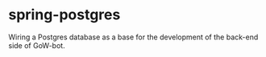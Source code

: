 # spring-postgres
Wiring a Postgres database as a base for the development of the back-end side of GoW-bot.
